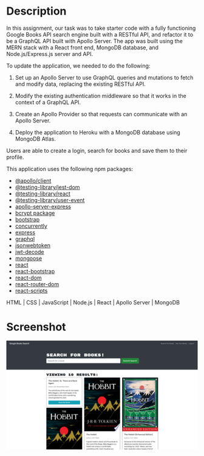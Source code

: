 # Description

In this assignment, our task was to take starter code with a fully functioning Google Books API search engine built with a RESTful API, and refactor it to be a GraphQL API built with Apollo Server. The app was built using the MERN stack with a React front end, MongoDB database, and Node.js/Express.js server and API.

To update the application, we needed to do the following:

1. Set up an Apollo Server to use GraphQL queries and mutations to fetch and modify data, replacing the existing RESTful API.

2. Modify the existing authentication middleware so that it works in the context of a GraphQL API.

3. Create an Apollo Provider so that requests can communicate with an Apollo Server.

4. Deploy the application to Heroku with a MongoDB database using MongoDB Atlas.

Users are able to create a login, search for books and save them to their profile.

This application uses the following npm packages:

- [@apollo/client](https://www.npmjs.com/package/@apollo/client)
- [@testing-library/jest-dom](https://www.npmjs.com/package/@testing-library/jest-dom)
- [@testing-library/react](https://www.npmjs.com/package/@testing-library/react)
- [@testing-library/user-event](https://www.npmjs.com/package/@testing-library/user-event)
- [apollo-server-express](https://www.npmjs.com/package/apollo-server-express)
- [bcrypt package](https://www.npmjs.com/package/bcrypt)
- [bootstrap](https://www.npmjs.com/package/bootstrap)
- [concurrently](https://www.npmjs.com/package/concurrently)
- [express](https://www.npmjs.com/package/express)
- [graphql](https://www.npmjs.com/package/graphql)
- [jsonwebtoken](https://www.npmjs.com/package/jsonwebtoken)
- [jwt-decode](https://www.npmjs.com/package/jwt-decode)
- [mongoose](https://www.npmjs.com/package/mongoose)
- [react](https://www.npmjs.com/package/react)
- [react-bootstrap](https://www.npmjs.com/package/react-bootstrap)
- [react-dom](https://www.npmjs.com/package/react-dom)
- [react-router-dom](https://www.npmjs.com/package/react-router-dom)
- [react-scripts](https://www.npmjs.com/package/react-scripts)

HTML | CSS | JavaScript | Node.js | React | Apollo Server | MongoDB

# Screenshot

![Screenshot of webpage](./images/homework-readme.png)
